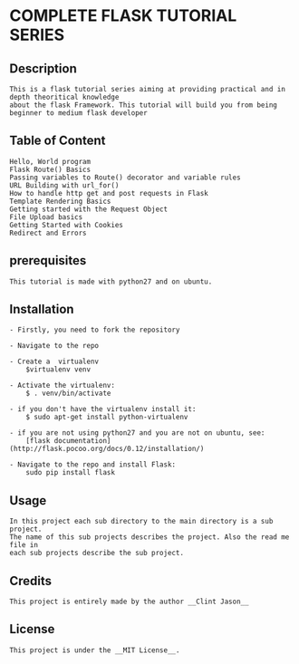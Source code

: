 # COMPLETE FLASK TUTORIAL SERIES

## Description
	This is a flask tutorial series aiming at providing practical and in depth theoritical knowledge
	about the flask Framework. This tutorial will build you from being beginner to medium flask developer

## Table of Content
	Hello, World program
	Flask Route() Basics
	Passing variables to Route() decorator and variable rules
	URL Building with url_for()
	How to handle http get and post requests in Flask
	Template Rendering Basics
	Getting started with the Request Object
	File Upload basics
	Getting Started with Cookies
	Redirect and Errors

## prerequisites
	This tutorial is made with python27 and on ubuntu.

## Installation
	- Firstly, you need to fork the repository
	
	- Navigate to the repo
	
	- Create a  virtualenv
		$virtualenv venv
	
	- Activate the virtualenv:
		$ . venv/bin/activate
	
	- if you don't have the virtualenv install it:
		$ sudo apt-get install python-virtualenv

	- if you are not using python27 and you are not on ubuntu, see:
		[flask documentation](http://flask.pocoo.org/docs/0.12/installation/)  
	
	- Navigate to the repo and install Flask:
		sudo pip install flask

## Usage
	In this project each sub directory to the main directory is a sub project.
	The name of this sub projects describes the project. Also the read me file in
	each sub projects describe the sub project.

## Credits
	This project is entirely made by the author __Clint Jason__

## License
	This project is under the __MIT License__.
